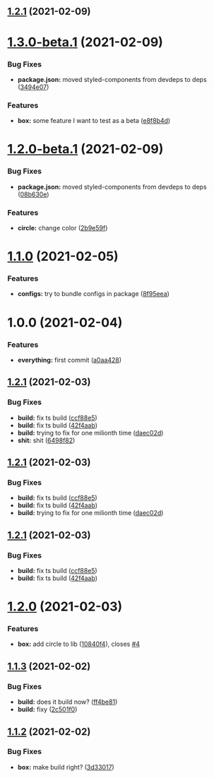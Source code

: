 ## [1.2.1](https://github.com/eivindmjelde/new-amazing-lib/compare/v1.2.0...v1.2.1) (2021-02-09)

# [1.3.0-beta.1](https://github.com/eivindmjelde/new-amazing-lib/compare/v1.2.0...v1.3.0-beta.1) (2021-02-09)

### Bug Fixes

- **package.json:** moved styled-components from devdeps to deps
  ([3494e07](https://github.com/eivindmjelde/new-amazing-lib/commit/3494e0773a31a573a39e484f68cd8daba00e5eac))

### Features

- **box:** some feature I want to test as a beta
  ([e8f8b4d](https://github.com/eivindmjelde/new-amazing-lib/commit/e8f8b4d8be34663b9ebe287882a7230c1418bc23))

# [1.2.0-beta.1](https://github.com/eivindmjelde/new-amazing-lib/compare/v1.1.0...v1.2.0-beta.1) (2021-02-09)

### Bug Fixes

- **package.json:** moved styled-components from devdeps to deps
  ([08b630e](https://github.com/eivindmjelde/new-amazing-lib/commit/08b630eb7db14cc85741fdbf30ec4f90b1c0cc6b))

### Features

- **circle:** change color
  ([2b9e59f](https://github.com/eivindmjelde/new-amazing-lib/commit/2b9e59f6f767b39ac4370d060bb4da281b49699a))

# [1.1.0](https://github.com/eivindmjelde/new-amazing-lib/compare/v1.0.0...v1.1.0) (2021-02-05)

### Features

- **configs:** try to bundle configs in package
  ([8f95eea](https://github.com/eivindmjelde/new-amazing-lib/commit/8f95eead73fe2632f621cad04880b77b3d97fc58))

# 1.0.0 (2021-02-04)

### Features

- **everything:** first commit
  ([a0aa428](https://github.com/eivindmjelde/new-amazing-lib/commit/a0aa428f529f5962329dc3c785b067b5f12891de))

## [1.2.1](https://github.com/eivindmjelde/my-amaze-lib/compare/v1.2.0...v1.2.1) (2021-02-03)

### Bug Fixes

- **build:** fix ts build
  ([ccf88e5](https://github.com/eivindmjelde/my-amaze-lib/commit/ccf88e5aa2a02fe1f316cfe307e5e3ebe2b29d48))
- **build:** fix ts build
  ([42f4aab](https://github.com/eivindmjelde/my-amaze-lib/commit/42f4aaba280d6645d61d91ddfe1c766dfe74c3cc))
- **build:** trying to fix for one milionth time
  ([daec02d](https://github.com/eivindmjelde/my-amaze-lib/commit/daec02dcce632a77a8b46ddbe79d9c35805ba02e))
- **shit:** shit
  ([6498f82](https://github.com/eivindmjelde/my-amaze-lib/commit/6498f8245a72976ebe2ccdd130c96b4190913d4f))

## [1.2.1](https://github.com/eivindmjelde/my-amaze-lib/compare/v1.2.0...v1.2.1) (2021-02-03)

### Bug Fixes

- **build:** fix ts build
  ([ccf88e5](https://github.com/eivindmjelde/my-amaze-lib/commit/ccf88e5aa2a02fe1f316cfe307e5e3ebe2b29d48))
- **build:** fix ts build
  ([42f4aab](https://github.com/eivindmjelde/my-amaze-lib/commit/42f4aaba280d6645d61d91ddfe1c766dfe74c3cc))
- **build:** trying to fix for one milionth time
  ([daec02d](https://github.com/eivindmjelde/my-amaze-lib/commit/daec02dcce632a77a8b46ddbe79d9c35805ba02e))

## [1.2.1](https://github.com/eivindmjelde/my-amaze-lib/compare/v1.2.0...v1.2.1) (2021-02-03)

### Bug Fixes

- **build:** fix ts build
  ([ccf88e5](https://github.com/eivindmjelde/my-amaze-lib/commit/ccf88e5aa2a02fe1f316cfe307e5e3ebe2b29d48))
- **build:** fix ts build
  ([42f4aab](https://github.com/eivindmjelde/my-amaze-lib/commit/42f4aaba280d6645d61d91ddfe1c766dfe74c3cc))

# [1.2.0](https://github.com/eivindmjelde/my-amaze-lib/compare/v1.1.3...v1.2.0) (2021-02-03)

### Features

- **box:** add circle to lib
  ([10840f4](https://github.com/eivindmjelde/my-amaze-lib/commit/10840f4c20c0b2d3694f6250d97430b6025c0c65)),
  closes [#4](https://github.com/eivindmjelde/my-amaze-lib/issues/4)

## [1.1.3](https://github.com/eivindmjelde/my-amaze-lib/compare/v1.1.2...v1.1.3) (2021-02-02)

### Bug Fixes

- **build:** does it build now?
  ([ff4be81](https://github.com/eivindmjelde/my-amaze-lib/commit/ff4be812380d11d095350f80d384f30dd815ac04))
- **build:** fixy
  ([2c501f0](https://github.com/eivindmjelde/my-amaze-lib/commit/2c501f0b5807d3cc8623fe94954524336009048f))

## [1.1.2](https://github.com/eivindmjelde/my-amaze-lib/compare/v1.1.1...v1.1.2) (2021-02-02)

### Bug Fixes

- **box:** make build right?
  ([3d33017](https://github.com/eivindmjelde/my-amaze-lib/commit/3d33017bd3aa6c6afd002c6542b19f08cb30d3cb))
